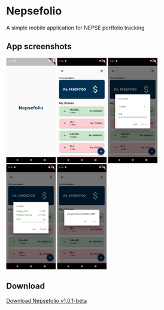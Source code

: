 # Nepsefolio
A simple mobile application for NEPSE portfolio tracking

## App screenshots

<p float="left">
<img src="static/app/splash.png" width="132" height="280"/>
<img src="static/app/landing.png" width="132" height="280"/>
<img src="static/app/add.png" width="132" height="280"/>
<img src="static/app/detail.png" width="132" height="280"/>
<img src="static/app/exit.png" width="132" height="280"/>
</p>

## Download
<a href="https://github.com/diwash007/Nepsefolio/releases/download/v1.0.1-beta/Nepsefolio.v1.0.1-beta.apk">
        Download Nepsefolio v1.0.1-beta
</a>
